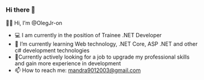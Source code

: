 ### Hi there 👋


👋🏼 Hi, I’m @OlegJr-on
- 💻 I am currently in the position of Trainee .NET Developer
- 🌱 I’m currently learning Web technology, .NET Core, ASP .NET and other c# development technologies
- 👯Currently actively looking for a job to upgrade my professional skills and gain more experience in development
- 📫 How to reach me: mandra9012003@gmail.com
